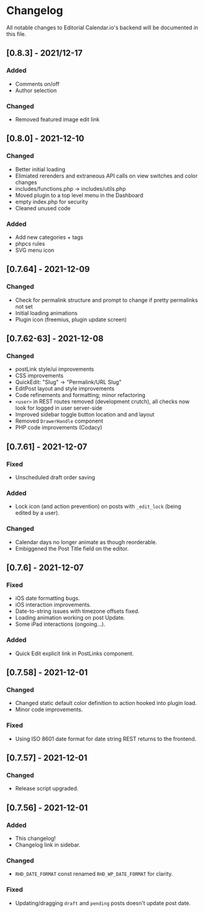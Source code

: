 # Changelog

All notable changes to Editorial Calendar.io's backend will be documented in this file.

## [0.8.3] - 2021/12-17

### Added

- Comments on/off
- Author selection

### Changed

- Removed featured image edit link

## [0.8.0] - 2021-12-10

### Changed

- Better initial loading
- Elimiated rerenders and extraneous API calls on view switches and color changes
- includes/functions.php -> includes/utils.php
- Moved plugin to a top level menu in the Dashboard
- empty index.php for security
- Cleaned unused code

### Added

- Add new categories + tags
- phpcs rules
- SVG menu icon

## [0.7.64] - 2021-12-09

### Changed

- Check for permalink structure and prompt to change if pretty permalinks not set
- Initial loading animations
- Plugin icon (freemius, plugin update screen)

## [0.7.62-63] - 2021-12-08

### Changed

- postLink style/ui improvements
- CSS improvements
- QuickEdit: "Slug" -> "Permalink/URL Slug"
- EditPost layout and style improvements
- Code refinements and formatting; minor refactoring
- `<user>` in REST routes removed (development crutch), all checks now look for logged in user server-side
- Improved sidebar toggle button location and and layout
- Removed `DrawerHandle` component
- PHP code improvements (Codacy)

## [0.7.61] - 2021-12-07

### Fixed

- Unscheduled draft order saving

### Added

- Lock icon (and action prevention) on posts with `_edit_lock` (being edited by a user).

### Changed

- Calendar days no longer animate as though reorderable.
- Embiggened the Post Title field on the editor.

## [0.7.6] - 2021-12-07

### Fixed

- iOS date formatting bugs.
- iOS interaction improvements.
- Date-to-string issues with timezone offsets fixed.
- Loading animation working on post Update.
- Some iPad interactions (ongoing...).

### Added

- Quick Edit explicit link in PostLinks component.

## [0.7.58] - 2021-12-01

### Changed

- Changed static default color definition to action hooked into plugin load.
- Minor code improvements.

### Fixed

- Using ISO 8601 date format for date string REST returns to the frontend.

## [0.7.57] - 2021-12-01

### Changed

- Release script upgraded.

## [0.7.56] - 2021-12-01

### Added

- This changelog!
- Changelog link in sidebar.

### Changed

- `RHD_DATE_FORMAT` const renamed `RHD_WP_DATE_FORMAT` for clarity.

### Fixed

- Updating/dragging `draft` and `pending` posts doesn't update post date.
